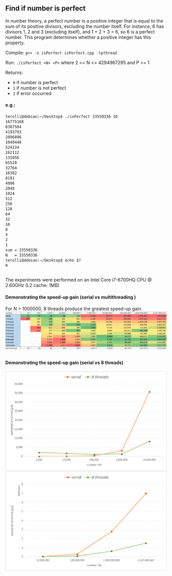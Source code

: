 ## Find if number is perfect

In number theory, a perfect number is a positive integer that is equal to the sum of its positive divisors, excluding the number itself. For instance, 6 has divisors 1, 2 and 3 (excluding itself), and 1 + 2 + 3 = 6, so 6 is a perfect number. This program determines whether a positive integer has this property.

Compile: `g++ -o isPerfect isPerfect.cpp -lpthread`

Run: `./isPerfect <N> <P>` where 2 <= N <= 4294967295 and P >= 1

Returns:
* `0` if number is perfect
* `1` if number is not perfect
* `2` if error occurred

#### e.g.:
````
terolli@debian:~/Desktop$ ./isPerfect 33550336 10
16775168
8387584
4193792
2096896
1048448
524224
262112
131056
65528
32764
16382
8191
4096
2048
1024
512
256
128
64
32
16
8
4
2
1
sum = 33550336
N   = 33550336
terolli@debian:~/Desktop$ echo $?
0
````

##

The experiments were performed on an Intel Core i7-6700HQ CPU @ 2.60GHz (L2 cache: 1MB)

#### Demonstrating the speed-up gain (serial vs multithreading )
For N > 1000000, 8 threads produce the greatest speed-up gain.
![alt text](https://github.com/LedioTerolli/isNumberPerfect/blob/master/completion%20time.jpg)
##
#### Demonstrating the speed-up gain (serial vs 8 threads)
![alt text](https://github.com/LedioTerolli/isNumberPerfect/blob/master/graph%201.png)
![alt text](https://github.com/LedioTerolli/isNumberPerfect/blob/master/graph%202.png)
